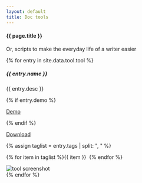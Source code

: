 ```yaml
---
layout: default
title: Doc tools
---
```

#### {{ page.title }}

<p>Or, scripts to make the everyday life of a writer easier</p>

{% for entry in site.data.tool.tool %}
<div class="container mt-3">
  <div class="card bg-light text-dark p-3">
    <div class="card-body hoveff">
	  <div class="row">
      <div class="col-sm-8">
      <h5>{{ entry.name }} </h5>
      <p>{{ entry.desc }}</p>
	  {% if entry.demo %}<p class="mt-2"><a href="{{ entry.demo }}" class="btn btn-success" target="_blank">Demo</a></p>{% endif %}
	  <p class="mt-2"><a href="{{ entry.code }}" class="btn btn-success" target="_blank">Download</a></p>
	  {% assign taglist = entry.tags | split: ", " %}	  
	  <p>{% for item in taglist %}<span class="badge badge-secondary">{{ item }}</span>&nbsp;&nbsp;{% endfor %}</p>
	  </div><!-- col-sm-8 -->
	  <div class="col-sm-4">
	  <img src="{{ entry.picture }}" alt="tool screenshot" class="mr-3 mt-3 rounded img-fluid img-thumbnail">
	  </div><!-- col-sm-4 -->
      </div><!-- row -->
    </div><!-- card-body  -->
  </div><!-- card -->
</div><!-- container mt-3 -->
{% endfor %}



